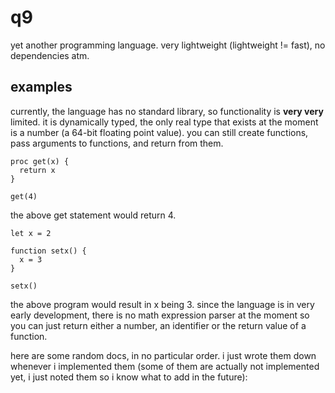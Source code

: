 # q9
yet another programming language.
very lightweight (lightweight != fast), no dependencies atm.

## examples
currently, the language has no standard library, so functionality is **very very** limited.
it is dynamically typed, the only real type that exists at the moment is a number (a 64-bit floating point value).
you can still create functions, pass arguments to functions, and return from them.
```
proc get(x) {
  return x
}

get(4) 
```

the above get statement would return 4.
```
let x = 2

function setx() {
  x = 3
}

setx()
```
the above program would result in x being 3.
since the language is in very early development, 
there is no math expression parser at the moment so you can just return either a number, 
an identifier or the return value of a function.

here are some random docs, in no particular order. 
i just wrote them down whenever i implemented them (some of them are actually not implemented yet, i just noted them so i know what to add in the future):

